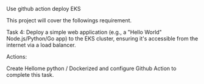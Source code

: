 Use github action deploy EKS

This project will cover the followings requirement. 

Task 4:
Deploy a simple web application (e.g., a "Hello World" Node.js/Python/Go app) to the EKS cluster, ensuring it's accessible from the internet via a load balancer.

Actions:

Create Hellome python / Dockerized and configure Github Action to complete this task.
